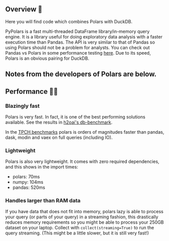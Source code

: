 ## Overview 🧿
Here you will find code which combines Polars with DuckDB.

PyPolars is a fast multi-threaded DataFrame library/in-memory query engine. It is a library useful for doing exploratory data analysis with 
a faster execution time than Pandas. The API is very similar to that of Pandas so using Polars should not be a problem for analysts. You can check out 
Pandas vs Polars in some performance testing [here](https://kevinheavey.github.io/modern-polars/performance.html). Due to its speed, Polars is an obvious pairing for DuckDB. 

Notes from the developers of Polars are below.
---
## Performance 🚀🚀

### Blazingly fast

Polars is very fast. In fact, it is one of the best performing solutions available.
See the results in [h2oai's db-benchmark](https://h2oai.github.io/db-benchmark/).

In the [TPCH benchmarks](https://www.pola.rs/benchmarks.html) polars is orders of magnitudes faster than pandas, dask, modin and vaex
on full queries (including IO).

### Lightweight

Polars is also very lightweight. It comes with zero required dependencies, and this shows in the import times:

- polars: 70ms
- numpy: 104ms
- pandas: 520ms

### Handles larger than RAM data

If you have data that does not fit into memory, polars lazy is able to process your query (or parts of your query) in a
streaming fashion, this drastically reduces memory requirements so you might be able to process your 250GB dataset on your
laptop. Collect with `collect(streaming=True)` to run the query streaming. (This might be a little slower, but
it is still very fast!)
